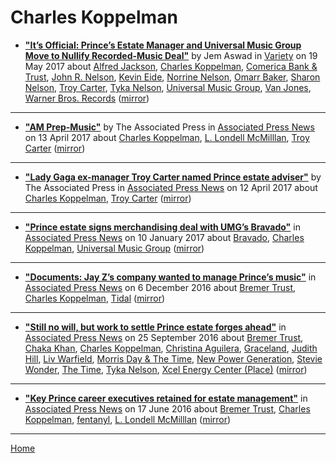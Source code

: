 # Charles Koppelman

 - [**"It’s Official: Prince’s Estate Manager and Universal Music Group Move to Nullify Recorded-Music Deal"**](https://variety.com/2017/music/news/its-official-princes-estate-manager-and-universal-music-group-move-to-nullify-recorded-music-deal-1202436842/) by Jem Aswad in [Variety](https://variety.com/) on 19 May 2017 about [Alfred Jackson](https://bjmdotnet.github.io/pr1nc3/topics/alfred-jackson/), [Charles Koppelman](https://bjmdotnet.github.io/pr1nc3/topics/charles-koppelman/), [Comerica Bank & Trust](https://bjmdotnet.github.io/pr1nc3/topics/comerica-bank-trust/), [John R. Nelson](https://bjmdotnet.github.io/pr1nc3/topics/john-r-nelson/), [Kevin Eide](https://bjmdotnet.github.io/pr1nc3/topics/kevin-eide/), [Norrine Nelson](https://bjmdotnet.github.io/pr1nc3/topics/norrine-nelson/), [Omarr Baker](https://bjmdotnet.github.io/pr1nc3/topics/omarr-baker/), [Sharon Nelson](https://bjmdotnet.github.io/pr1nc3/topics/sharon-nelson/), [Troy Carter](https://bjmdotnet.github.io/pr1nc3/topics/troy-carter/), [Tyka Nelson](https://bjmdotnet.github.io/pr1nc3/topics/tyka-nelson/), [Universal Music Group](https://bjmdotnet.github.io/pr1nc3/topics/universal-music-group/), [Van Jones](https://bjmdotnet.github.io/pr1nc3/topics/van-jones/), [Warner Bros. Records](https://bjmdotnet.github.io/pr1nc3/topics/warner-bros-records/) ([mirror](https://web.archive.org/web/*/https://variety.com/2017/music/news/its-official-princes-estate-manager-and-universal-music-group-move-to-nullify-recorded-music-deal-1202436842/))

----

 - [**"AM Prep-Music"**](https://www.apnews.com/63ffae131dda46bcb6a431332d0a5efc) by The Associated Press in [Associated Press News](https://www.apnews.com/) on 13 April 2017 about [Charles Koppelman](https://bjmdotnet.github.io/pr1nc3/topics/charles-koppelman/), [L. Londell McMilllan](https://bjmdotnet.github.io/pr1nc3/topics/l-londell-mcmilllan/), [Troy Carter](https://bjmdotnet.github.io/pr1nc3/topics/troy-carter/) ([mirror](https://web.archive.org/web/*/https://www.apnews.com/63ffae131dda46bcb6a431332d0a5efc))

----

 - [**"Lady Gaga ex-manager Troy Carter named Prince estate adviser"**](https://apnews.com/727501ec378a400184818701510f73ea) by The Associated Press in [Associated Press News](https://www.apnews.com/) on 12 April 2017 about [Charles Koppelman](https://bjmdotnet.github.io/pr1nc3/topics/charles-koppelman/), [Troy Carter](https://bjmdotnet.github.io/pr1nc3/topics/troy-carter/) ([mirror](https://web.archive.org/web/*/https://apnews.com/727501ec378a400184818701510f73ea))

----

 - [**"Prince estate signs merchandising deal with UMG’s Bravado"**](https://apnews.com/b45977db69d142faa7174d2c45ef9498) in [Associated Press News](https://www.apnews.com/) on 10 January 2017 about [Bravado](https://bjmdotnet.github.io/pr1nc3/topics/bravado/), [Charles Koppelman](https://bjmdotnet.github.io/pr1nc3/topics/charles-koppelman/), [Universal Music Group](https://bjmdotnet.github.io/pr1nc3/topics/universal-music-group/) ([mirror](https://web.archive.org/web/*/https://apnews.com/b45977db69d142faa7174d2c45ef9498))

----

 - [**"Documents: Jay Z’s company wanted to manage Prince’s music"**](https://www.apnews.com/20b81c0084f9422c9022841d87c0c4d8) in [Associated Press News](https://www.apnews.com/) on 6 December 2016 about [Bremer Trust](https://bjmdotnet.github.io/pr1nc3/topics/bremer-trust/), [Charles Koppelman](https://bjmdotnet.github.io/pr1nc3/topics/charles-koppelman/), [Tidal](https://bjmdotnet.github.io/pr1nc3/topics/tidal/) ([mirror](https://web.archive.org/web/*/https://www.apnews.com/20b81c0084f9422c9022841d87c0c4d8))

----

 - [**"Still no will, but work to settle Prince estate forges ahead"**](https://apnews.com/e2669a78b7dd4d8fb5c6e743d4acc29d) in [Associated Press News](https://www.apnews.com/) on 25 September 2016 about [Bremer Trust](https://bjmdotnet.github.io/pr1nc3/topics/bremer-trust/), [Chaka Khan](https://bjmdotnet.github.io/pr1nc3/topics/chaka-khan/), [Charles Koppelman](https://bjmdotnet.github.io/pr1nc3/topics/charles-koppelman/), [Christina Aguilera](https://bjmdotnet.github.io/pr1nc3/topics/christina-aguilera/), [Graceland](https://bjmdotnet.github.io/pr1nc3/topics/graceland/), [Judith Hill](https://bjmdotnet.github.io/pr1nc3/topics/judith-hill/), [Liv Warfield](https://bjmdotnet.github.io/pr1nc3/topics/liv-warfield/), [Morris Day & The Time](https://bjmdotnet.github.io/pr1nc3/topics/morris-day-the-time/), [New Power Generation](https://bjmdotnet.github.io/pr1nc3/topics/new-power-generation/), [Stevie Wonder](https://bjmdotnet.github.io/pr1nc3/topics/stevie-wonder/), [The Time](https://bjmdotnet.github.io/pr1nc3/topics/the-time/), [Tyka Nelson](https://bjmdotnet.github.io/pr1nc3/topics/tyka-nelson/), [Xcel Energy Center (Place)](https://bjmdotnet.github.io/pr1nc3/topics/place/xcel-energy-center/) ([mirror](https://web.archive.org/web/*/https://apnews.com/e2669a78b7dd4d8fb5c6e743d4acc29d))

----

 - [**"Key Prince career executives retained for estate management"**](https://apnews.com/9f07ae56d500460b9732713431643fb5) in [Associated Press News](https://www.apnews.com/) on 17 June 2016 about [Bremer Trust](https://bjmdotnet.github.io/pr1nc3/topics/bremer-trust/), [Charles Koppelman](https://bjmdotnet.github.io/pr1nc3/topics/charles-koppelman/), [fentanyl](https://bjmdotnet.github.io/pr1nc3/topics/fentanyl/), [L. Londell McMilllan](https://bjmdotnet.github.io/pr1nc3/topics/l-londell-mcmilllan/) ([mirror](https://web.archive.org/web/*/https://apnews.com/9f07ae56d500460b9732713431643fb5))

----

[Home](../)
